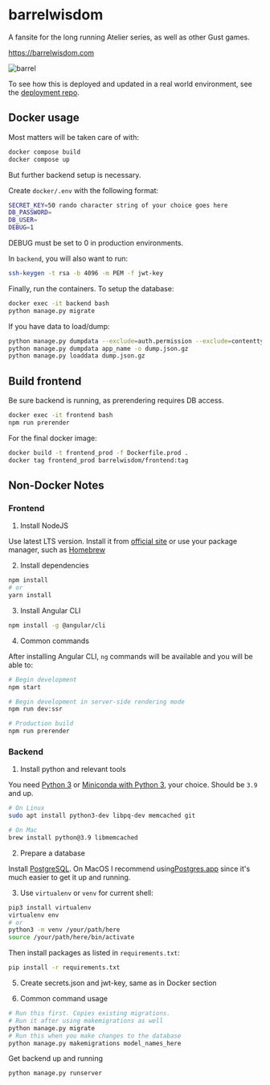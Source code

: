 # barrelwisdom
A fansite for the long running Atelier series, as well as other Gust games.

https://barrelwisdom.com

![barrel](https://barrelwisdom.com/media/main/barrelwisdom.svg)

To see how this is deployed and updated in a real world environment, see the [deployment repo](https://github.com/CatClawed/barrelwisdom_deployment/).

## Docker usage

Most matters will be taken care of with:

```bash
docker compose build
docker compose up
```

But further backend setup is necessary.

Create `docker/.env` with the following format:

```bash
SECRET_KEY=50 rando character string of your choice goes here
DB_PASSWORD=
DB_USER=
DEBUG=1
```

DEBUG must be set to 0 in production environments.

In `backend`, you will also want to run:

```bash
ssh-keygen -t rsa -b 4096 -m PEM -f jwt-key
```

Finally, run the containers. To setup the database:

```bash
docker exec -it backend bash
python manage.py migrate
```

If you have data to load/dump:

```bash
python manage.py dumpdata --exclude=auth.permission --exclude=contenttypes --exclude=authtoken -o dump.json.gz
python manage.py dumpdata app_name -o dump.json.gz
python manage.py loaddata dump.json.gz
```

## Build frontend

Be sure backend is running, as prerendering requires DB access.

```bash
docker exec -it frontend bash
npm run prerender
```

For the final docker image:

```bash
docker build -t frontend_prod -f Dockerfile.prod .
docker tag frontend_prod barrelwisdom/frontend:tag
```

## Non-Docker Notes

### Frontend

1. Install NodeJS

Use latest LTS version. Install it from [official site](https://nodejs.org/en/) or use your package manager, such as [Homebrew](https://brew.sh/)

2. Install dependencies

```bash
npm install
# or
yarn install
```

3. Install Angular CLI

```bash
npm install -g @angular/cli
```

4. Common commands

After installing Angular CLI, `ng` commands will be available and you will be able to:

```bash
# Begin development
npm start

# Begin development in server-side rendering mode
npm run dev:ssr

# Production build
npm run prerender
```

### Backend

1. Install python and relevant tools

You need [Python 3](https://www.python.org/downloads/) or [Miniconda with Python 3](https://docs.conda.io/en/latest/miniconda.html), your choice. Should be `3.9` and up.

```bash
# On Linux
sudo apt install python3-dev libpq-dev memcached git

# On Mac
brew install python@3.9 libmemcached
```

2. Prepare a database

Install [PostgreSQL](https://www.postgresql.org/download/). On MacOS I recommend using[Postgres.app](https://postgresapp.com/) since it's much easier to get it up and running.

3. Use `virtualenv` or `venv` for current shell:

```bash
pip3 install virtualenv
virtualenv env
# or
python3 -m venv /your/path/here
source /your/path/here/bin/activate
```

Then install packages as listed in `requirements.txt`:

```bash
pip install -r requirements.txt
```

5. Create secrets.json and jwt-key, same as in Docker section

6. Common command usage

```bash
# Run this first. Copies existing migrations.
# Run it after using makemigrations as well
python manage.py migrate
# Run this when you make changes to the database
python manage.py makemigrations model_names_here
```

Get backend up and running

```bash
python manage.py runserver
```